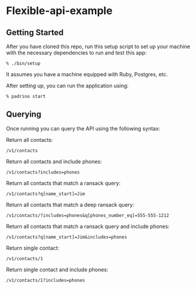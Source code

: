 Flexible-api-example
====================

Getting Started
---------------

After you have cloned this repo, run this setup script to set up your machine
with the necessary dependencies to run and test this app:

    % ./bin/setup

It assumes you have a machine equipped with Ruby, Postgres, etc.

After setting up, you can run the application using:

    % padrino start

Querying
--------

Once running you can query the API using the following syntax:

Return all contacts:

    /v1/contacts


Return all contacts and include phones:

    /v1/contacts?includes=phones

Return all contacts that match a ransack query:

    /v1/contacts?q[name_start]=Jim

Return all contacts that match a deep ransack query:

    /v1/contacts/?includes=phones&q[phones_number_eq]=555-555-1212

Return all contacts that match a ransack query and include phones:

    /v1/contacts?q[name_start]=Jim&includes=phones

Return single contact:

    /v1/contacts/1

Return single contact and include phones:

    /v1/contacts/1?includes=phones
